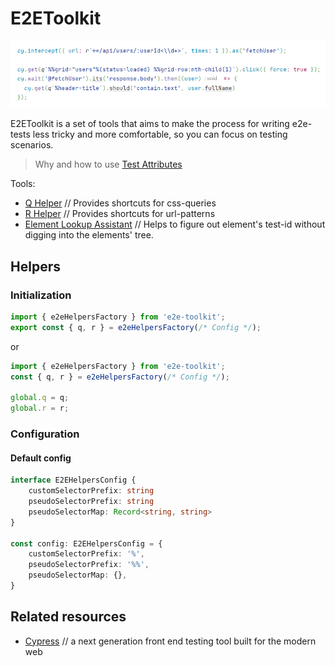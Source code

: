 # E2EToolkit

![Code Sample](./docs/images/code-sample.png)

E2EToolkit is a set of tools that aims to make the process for writing e2e-tests 
less tricky and more comfortable, so you can focus on testing scenarios.

> Why and how to use [Test Attributes](docs/TestAttributes.md)

Tools:
- [Q Helper](docs/QHelper.md) // Provides shortcuts for css-queries
- [R Helper](docs/RHelper.md) // Provides shortcuts for url-patterns
- [Element Lookup Assistant](https://github.com/FletcherTools/e2e-toolkit-ela) // Helps to figure out element's test-id without digging into the elements' tree.

## Helpers
### Initialization
```ts
import { e2eHelpersFactory } from 'e2e-toolkit';
export const { q, r } = e2eHelpersFactory(/* Config */);
```
or
```ts
import { e2eHelpersFactory } from 'e2e-toolkit';
const { q, r } = e2eHelpersFactory(/* Config */);

global.q = q;
global.r = r;
```

### Configuration
#### Default config
```ts
interface E2EHelpersConfig {
    customSelectorPrefix: string
    pseudoSelectorPrefix: string
    pseudoSelectorMap: Record<string, string>
}

const config: E2EHelpersConfig = {
    customSelectorPrefix: '%',
    pseudoSelectorPrefix: '%%',
    pseudoSelectorMap: {},
}
```

## Related resources
- [Cypress](https://github.com/cypress-io/cypress) // a next generation front end testing tool built for the modern web
